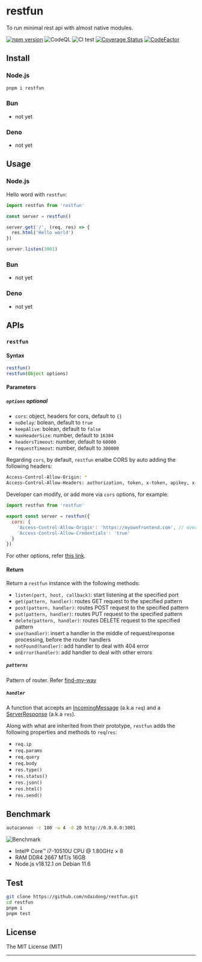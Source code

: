 # restfun

To run minimal rest api with almost native modules.

[![npm version](https://badge.fury.io/js/restfun.svg)](https://badge.fury.io/js/restfun)
![CodeQL](https://github.com/ndaidong/restfun/workflows/CodeQL/badge.svg)
![CI test](https://github.com/ndaidong/restfun/workflows/ci-test/badge.svg)
[![Coverage Status](https://coveralls.io/repos/github/ndaidong/restfun/badge.svg)](https://coveralls.io/github/ndaidong/restfun)
[![CodeFactor](https://www.codefactor.io/repository/github/ndaidong/restfun/badge)](https://www.codefactor.io/repository/github/ndaidong/restfun)


## Install

### Node.js

```bash
pnpm i restfun
```

### Bun

- not yet

### Deno

- not yet


## Usage

### Node.js

Hello word with `restfun`:

```js
import restfun from 'restfun'

const server = restfun()

server.get('/', (req, res) => {
  res.html('Hello world')
})

server.listen(3001)
```

### Bun

- not yet

### Deno

- not yet

## APIs

### `restfun`

#### Syntax

```ts
restfun()
restfun(Object options)
```

#### Parameters

##### `options` *optional*

- `cors`: object, headers for cors, default to `{}`
- `noDelay`: bolean, default to `true`
- `keepAlive`: bolean, default to `false`
- `maxHeaderSize`: number, default to `16384`
- `headersTimeout`: number, default to `60000`
- `requestTimeout`: number, default to `300000`

Regarding `cors`, by default, `restfun` enalbe CORS by auto adding the following headers:

```bash
Access-Control-Allow-Origin: *
Access-Control-Allow-Headers: authorization, token, x-token, apikey, x-api-key
```

Developer can modify, or add more via `cors` options, for example:

```js
import restfun from 'restfun'

export const server = restfun({
  cors: {
    'Access-Control-Allow-Origin': 'https://myownfrontend.com', // overwrite
    'Access-Control-Allow-Credentials': 'true'
  }
})
```

For other options, refer [this link](https://nodejs.org/api/http.html#httpcreateserveroptions-requestlistener).

#### Return

Return a `restfun` instance with the following methods:

- `listen(port, host, callback)`: start listening at the specified port
- `get(pattern, handler)`: routes GET request to the specified pattern
- `post(pattern, handler)`: routes POST request to the specified pattern
- `put(pattern, handler)`: routes PUT request to the specified pattern
- `delete(pattern, handler)`: routes DELETE request to the specified pattern
- `use(handler)`: insert a handler in the middle of request/response processing, before the router handlers
- `notFound(handler)`: add handler to deal with 404 error
- `onError(handler)`: add handler to deal with other errors

##### `patterns`

Pattern of router. Refer [find-my-way](https://github.com/delvedor/find-my-way)


##### `handler`

A function that accepts an [IncomingMessage](https://nodejs.org/api/http.html#class-httpincomingmessage) (a.k.a `req`) and a [ServerResponse](https://nodejs.org/api/http.html#class-httpserverresponse) (a.k.a `res`).

Along with what are inherited from their prototype, `restfun` adds the following properties and methods to `req`/`res`:

- `req.ip`
- `req.params`
- `req.query`
- `req.body`
- `res.type()`
- `res.status()`
- `res.json()`
- `res.html()`
- `res.send()`

## Benchmark

```sh
autocannon -c 100 -w 4 -d 20 http://0.0.0.0:3001
```

![Benchmark](https://i.imgur.com/vmZSAwT.png)

- Intel® Core™ i7-10510U CPU @ 1.80GHz × 8
- RAM DDR4 2667 MT/s 16GB
- Node.js v18.12.1 on Debian 11.6


## Test

```bash
git clone https://github.com/ndaidong/restfun.git
cd restfun
pnpm i
pnpm test
```

## License
The MIT License (MIT)

---
